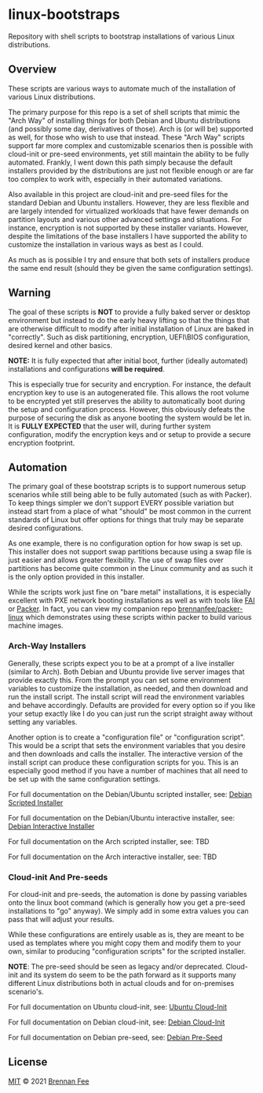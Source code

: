 # linux-bootstraps

Repository with shell scripts to bootstrap installations of various Linux distributions.

## Overview

These scripts are various ways to automate much of the installation of various Linux distributions.

The primary purpose for this repo is a set of shell scripts that mimic the "Arch Way" of installing things for both Debian and Ubuntu distributions (and possibly some day, derivatives of those).  Arch is (or will be) supported as well, for those who wish to use that instead.  These "Arch Way" scripts support far more complex and customizable scenarios then is possible with cloud-init or pre-seed environments, yet still maintain the ability to be fully automated.  Frankly, I went down this path simply because the default installers provided by the distributions are just not flexible enough or are far too complex to work with, especially in their automated variations.

Also available in this project are cloud-init and pre-seed files for the standard Debian and Ubuntu installers.  However, they are less flexible and are largely intended for virtualized workloads that have fewer demands on partition layouts and various other advanced settings and situations.  For instance, encryption is not supported by these installer variants.  However, despite the limitations of the base installers I have supported the ability to customize the installation in various ways as best as I could.

As much as is possible I try and ensure that both sets of installers produce the same end result (should they be given the same configuration settings).

## Warning

The goal of these scripts is **NOT** to provide a fully baked server or desktop environment but instead to do the early heavy lifting so that the things that are otherwise difficult to modify after initial installation of Linux are baked in "correctly".  Such as disk partitioning, encryption, UEFI\BIOS configuration, desired kernel and other basics.

**NOTE:** It is fully expected that after initial boot, further (ideally automated) installations and configurations **will be required**.

This is especially true for security and encryption.  For instance, the default encryption key to use is an autogenerated file.  This allows the root volume to be encrypted yet still preserves the ability to automatically boot during the setup and configuration process.  However, this obviously defeats the purpose of securing the disk as anyone booting the system would be let in.  It is **FULLY EXPECTED** that the user will, during further system configuration, modify the encryption keys and or setup to provide a secure encryption footprint.

## Automation

The primary goal of these bootstrap scripts is to support numerous setup scenarios while still being able to be fully automated (such as with Packer).  To keep things simpler we don't support EVERY possible variation but instead start from a place of what "should" be most common in the current standards of Linux but offer options for things that truly may be separate desired configurations.

As one example, there is no configuration option for how swap is set up.  This installer does not support swap partitions because using a swap file is just easier and allows greater flexibility.  The use of swap files over partitions has become quite common in the Linux community and as such it is the only option provided in this installer.

While the scripts work just fine on "bare metal" installations, it is especially excellent with PXE network booting installations as well as with tools like [FAI](https://fai-project.org/) or [Packer](https://www.packer.io/).  In fact, you can view my companion repo [brennanfee/packer-linux](https://github.com/brennanfee/packer-linux) which demonstrates using these scripts within packer to build various machine images.

### Arch-Way Installers

Generally, these scripts expect you to be at a prompt of a live installer (similar to Arch).  Both Debian and Ubuntu provide live server images that provide exactly this.  From the prompt you can set some environment variables to customize the installation, as needed, and then download and run the install script.  The install script will read the environment variables and behave accordingly.  Defaults are provided for every option so if you like your setup exactly like I do you can just run the script straight away without setting any variables.

Another option is to create a "configuration file" or "configuration script".  This would be a script that sets the environment variables that you desire and then downloads and calls the installer.  The interactive version of the install script can produce these configuration scripts for you.  This is an especially good method if you have a number of machines that all need to be set up with the same configuration settings.

For full documentation on the Debian/Ubuntu scripted installer, see:  [Debian Scripted Installer](docs/debian-scripted-installer.md)

For full documentation on the Debian/Ubuntu interactive installer, see: [Debian Interactive Installer](docs/debian-interactive-installer.md)

For full documentation on the Arch scripted installer, see:  TBD

For full documentation on the Arch interactive installer, see: TBD

### Cloud-init And Pre-seeds

For cloud-init and pre-seeds, the automation is done by passing variables onto the linux boot command (which is generally how you get a pre-seed installations to "go" anyway).  We simply add in some extra values you can pass that will adjust your results.

While these configurations are entirely usable as is, they are meant to be used as templates where you might copy them and modify them to your own, similar to producing "configuration scripts" for the scripted installer.

**NOTE**: The pre-seed should be seen as legacy and/or deprecated.  Cloud-init and its system do seem to be the path forward as it supports many different Linux distributions both in actual clouds and for on-premises scenario's.

For full documentation on Ubuntu cloud-init, see: [Ubuntu Cloud-Init](docs/cloud-init/ubuntu-cloud-init.md)

For full documentation on Debian cloud-init, see: [Debian Cloud-Init](docs/cloud-init/debian-cloud-init.md)

For full documentation on Debian pre-seed, see: [Debian Pre-Seed](docs/cloud-init/debian-preseed.md)

## License

[MIT](license.md) © 2021 [Brennan Fee](https://github.com/brennanfee)
